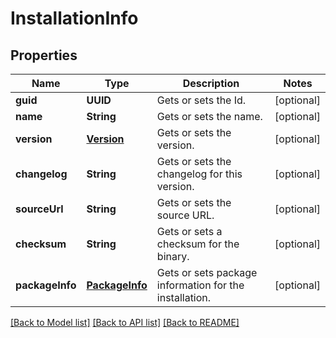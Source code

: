 # InstallationInfo

## Properties
Name | Type | Description | Notes
------------ | ------------- | ------------- | -------------
**guid** | **UUID** | Gets or sets the Id. | [optional] 
**name** | **String** | Gets or sets the name. | [optional] 
**version** | [**Version**](Version.md) | Gets or sets the version. | [optional] 
**changelog** | **String** | Gets or sets the changelog for this version. | [optional] 
**sourceUrl** | **String** | Gets or sets the source URL. | [optional] 
**checksum** | **String** | Gets or sets a checksum for the binary. | [optional] 
**packageInfo** | [**PackageInfo**](PackageInfo.md) | Gets or sets package information for the installation. | [optional] 

[[Back to Model list]](../README.md#documentation-for-models) [[Back to API list]](../README.md#documentation-for-api-endpoints) [[Back to README]](../README.md)


